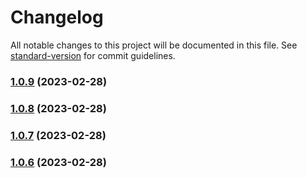 # Changelog

All notable changes to this project will be documented in this file. See [standard-version](https://github.com/conventional-changelog/standard-version) for commit guidelines.

### [1.0.9](https://github.com/indigopro/core/compare/v1.0.5...v1.0.9) (2023-02-28)

### [1.0.8](https://github.com/indigopro/core/compare/v1.0.5...v1.0.8) (2023-02-28)

### [1.0.7](https://github.com/indigopro/core/compare/v1.0.5...v1.0.7) (2023-02-28)

### [1.0.6](https://github.com/indigopro/core/compare/v1.0.5...v1.0.6) (2023-02-28)
